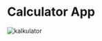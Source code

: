 # Calculator App

![kalkulator](C:\Users\micha\Documents\GitHub\Java-Nauka\calculator\kalkulator.png)
